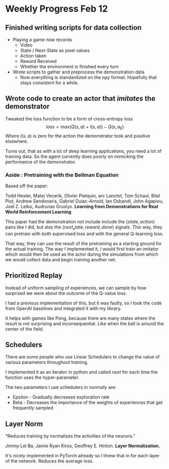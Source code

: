 # Weekly Progress Feb 12

## Finished writing scripts for data collection

- Playing a game now records	
  - Video
  - State / Next-State as pixel values
  - Action taken
  - Reward Received
  - Whether the environment is finished every turn
- Wrote scripts to gather and preprocess the demonstration data
  - Now everything is standardized on the npy format. Hopefully that stays consistent for a while.

## Wrote code to create an actor that *imitates* the demonstrator

Tweaked the loss function to be a form of cross-entropy loss
$$
loss = max(Q(s, a) + l(s,a)) - Q(s, a_E)
$$
Where $l(s, a)$ is zero for the action the demonstrator took and positive elsewhere.

Turns out, that as with a lot of deep learning applications, you need a lot of training data. So the agent currently does poorly on mimicking the performance of the demonstrator.

### Aside : Pretraining with the Bellman Equation

Based off the paper: 

Todd Hester, Matej Vecerik, Olivier Pietquin, arc Lanctot, Tom Schaul, Bilal Piot, Andrew Sendonaris, Gabriel Dulac-Arnold, Ian OsbandI, John Agapiou, Joel Z. Leibo, Audrunas Gruslys. **Learning from Demonstrations for Real World Reinforcement Learning**



This paper had the demonstration not include include the $(state, action)$ pairs like I did, but also the $(next_state, reward, done)$ signals. This way, they can pretrain with both supervised loss and with the general Q-learning loss.

That way, they can use the result of the pretraining as a starting ground for the actual training. The way I implemented it, I would first train an imitator which would then be used as the actor during the simulations from which we would collect data and begin training another net.

## Prioritized Replay

Instead of uniform sampling of experiences, we can sample by how surprised we were about the outcome of the Q-value loss.

I had a previous implementation of this, but it was faulty, so I took the code from OpenAI baselines and integrated it with my library.

It helps with games like Pong, because there are many states where the result is not surprising and inconsequential. Like when the ball is around the center of the field.

## Schedulers

There are some people who use Linear Schedulers to change the value of various parameters throughout training.

I implemented it as an iterator in python and called *next* for each time the function uses the hyper-parameter.

The two parameters I use schedulers in normally are:

- Epsilon - Gradually decreases exploration rate
- Beta - Decreases the importance of the weights of experiences that get frequently sampled



## Layer Norm

"Reduces training by normalizes the activities of the neurons." 

Jimmy Lei Ba, Jamie Ryan Kiros, Geoffrey E. Hinton. **Layer Normalization.**

It's nicely implemented in PyTorch already so I threw that in for each layer of the network. Reduces the average loss.